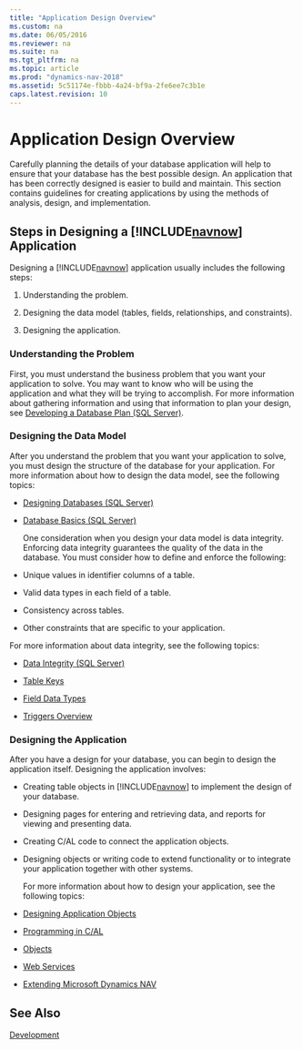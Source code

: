 ```yaml
---
title: "Application Design Overview"
ms.custom: na
ms.date: 06/05/2016
ms.reviewer: na
ms.suite: na
ms.tgt_pltfrm: na
ms.topic: article
ms.prod: "dynamics-nav-2018"
ms.assetid: 5c51174e-fbbb-4a24-bf9a-2fe6ee7c3b1e
caps.latest.revision: 10
---
```

# Application Design Overview
Carefully planning the details of your database application will help to ensure that your database has the best possible design. An application that has been correctly designed is easier to build and maintain. This section contains guidelines for creating applications by using the methods of analysis, design, and implementation.  

## Steps in Designing a [!INCLUDE[navnow](includes/navnow_md.md)] Application  
 Designing a [!INCLUDE[navnow](includes/navnow_md.md)] application usually includes the following steps:  

1.  Understanding the problem.  

2.  Designing the data model \(tables, fields, relationships, and constraints\).  

3.  Designing the application.  

### Understanding the Problem  
 First, you must understand the business problem that you want your application to solve. You may want to know who will be using the application and what they will be trying to accomplish. For more information about gathering information and using that information to plan your design, see [Developing a Database Plan \(SQL Server\)](http://go.microsoft.com/fwlink/?LinkId=240052).  

### Designing the Data Model  
 After you understand the problem that you want your application to solve, you must design the structure of the database for your application. For more information about how to design the data model, see the following topics:  

- [Designing Databases \(SQL Server\)](http://go.microsoft.com/fwlink/?LinkId=240055)  

- [Database Basics \(SQL Server\)](http://go.microsoft.com/fwlink/?LinkId=240053)  

  One consideration when you design your data model is data integrity. Enforcing data integrity guarantees the quality of the data in the database. You must consider how to define and enforce the following:  

- Unique values in identifier columns of a table.  

- Valid data types in each field of a table.  

- Consistency across tables.  

- Other constraints that are specific to your application.  

For more information about data integrity, see the following topics:  

-   [Data Integrity \(SQL Server\)](http://go.microsoft.com/fwlink/?LinkId=240057)  

-   [Table Keys](Table-Keys.md)  

-   [Field Data Types](Field-Data-Types.md)  

-   [Triggers Overview](Triggers-Overview.md)  

### Designing the Application  
 After you have a design for your database, you can begin to design the application itself. Designing the application involves:  

- Creating table objects in [!INCLUDE[navnow](includes/navnow_md.md)] to implement the design of your database.  

- Designing pages for entering and retrieving data, and reports for viewing and presenting data.  

- Creating C/AL code to connect the application objects.  

- Designing objects or writing code to extend functionality or to integrate your application together with other systems.  

  For more information about how to design your application, see the following topics:  

- [Designing Application Objects](Designing-Application-Objects.md)  

- [Programming in C/AL](Programming-in-C-AL.md)  

- [Objects](Objects.md)  

- [Web Services](Web-Services.md)  

- [Extending Microsoft Dynamics NAV](Extending-Microsoft-Dynamics-NAV.md)  

## See Also  
 [Development](Development.md)
